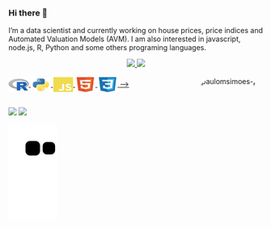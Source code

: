 ### Hi there 👋

<!--
**paulomsimoes/paulomsimoes** is a ✨ _special_ ✨ repository because its `README.md` (this file) appears on your GitHub profile.

Here are some ideas to get you started:

- 🔭 I’m currently working on ...
- 🌱 I’m currently learning ...
- 👯 I’m looking to collaborate on ...
- 🤔 I’m looking for help with ...
- 💬 Ask me about ...
- 📫 How to reach me: ...
- 😄 Pronouns: ...
- ⚡ Fun fact: ...

com windows. vemos os emojis ou tb encontramos no emojipedia: aí é só copiar e colar aqui

  🏘️

-->
I’m a data scientist and currently working on house prices, price indices and Automated Valuation Models (AVM).  I am also interested in javascript, node.js, R, Python and some others programing languages. 

<div align="center">
  <a href="https://grudiavalia.com.br">
  <img height="180em" src="https://github-readme-stats.vercel.app/api?username=paulomsimoes&show_icons=true&theme=dracula&include_all_commits=true&count_private=true"/>
  <img height="120em" src="https://github-readme-stats.vercel.app/api/top-langs/?username=paulomsimoes&layout=compact&langs_count=7&theme=dracula"/>
</div>
<div style="display: inline_block"><br>
  <img align="center" alt="paulomsimoes-R" height="30" width="40" src="https://raw.githubusercontent.com/devicons/devicon/master/icons/r/r-original.svg">
  <img align="center" alt="paulomsimoes-Python" height="30" width="40" src="https://raw.githubusercontent.com/devicons/devicon/master/icons/python/python-original.svg">
  <img align="center" alt="paulomsimoes-Js" height="30" width="40" src="https://raw.githubusercontent.com/devicons/devicon/master/icons/javascript/javascript-plain.svg">
  <img align="center" alt="paulomsimoes-HTML" height="30" width="40" src="https://raw.githubusercontent.com/devicons/devicon/master/icons/html5/html5-original.svg">
  <img align="center" alt="paulomsimoes-CSS" height="30" width="40" src="https://raw.githubusercontent.com/devicons/devicon/master/icons/css3/css3-original.svg">
  <img align="right" alt="paulomsimoes-pic" height="150" style="border-radius:50px;" 
  <!-- src="https://media-exp1.licdn.com/dms/image/C4D03AQE1roFnD91knw/profile-displayphoto-shrink_200_200/0/1631939881688?e=1643846400&v=beta&t=V2Av-8fsYjX7aEObydx0GwKWQporOPvTujQNwJMEnGk"> -->
</div>
  
  ##
 
<div> 
  <a href = "mailto:paulomahaz@gmail.com"><img src="https://img.shields.io/badge/-Gmail-%23333?style=for-the-badge&logo=gmail&logoColor=white" target="_blank"></a>
  <a href="https://www.linkedin.com/in/paulo-fernando-mahaz-simões-05603b117" target="_blank"><img src="https://img.shields.io/badge/-LinkedIn-%230077B5?style=for-the-badge&logo=linkedin&logoColor=white" target="_blank"></a> 
 
  ![Snake animation](https://github.com/rafaballerini/rafaballerini/blob/output/github-contribution-grid-snake.svg)
 
</div>

